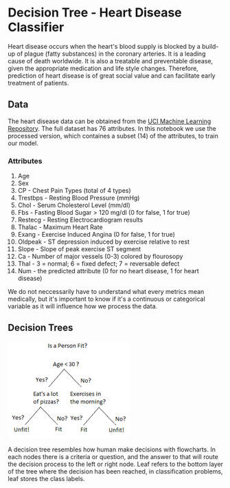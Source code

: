 # Decision Tree - Heart Disease Classifier

Heart disease occurs when the heart's blood supply is blocked by a build-up of plague (fatty substances) in the coronary arteries. It is a leading cause of death worldwide. It is also a treatable and preventable disease, given the appropriate medication and life style changes. Therefore, prediction of heart disease is of great social value and can facilitate early treatment of patients. 

## Data
The heart disease data can be obtained from the <a href="https://archive.ics.uci.edu/ml/datasets/heart+disease">UCI Machine Learning Repository</a>. The full dataset has 76 attributes. In this notebook we use the processed version, which containes a subset (14) of the attributes, to train our model. 

### Attributes
1. Age
2. Sex
3. CP - Chest Pain Types (total of 4 types)
4. Trestbps - Resting Blood Pressure (mmHg)
5. Chol - Serum Cholesterol Level (mm/dl)
6. Fbs - Fasting Blood Sugar > 120 mg/dl (0 for false, 1 for true)
7. Restecg - Resting Electrocardiogram results
8. Thalac - Maximum Heart Rate
9. Exang - Exercise Induced Angina (0 for false, 1 for true)
10. Oldpeak - ST depression induced by exercise relative to rest
11. Slope - Slope of peak exercise ST segment
12. Ca - Number of major vessels (0-3) colored by flourosopy
13. Thal - 3 = normal; 6 = fixed defect; 7 = reversable defect
14. Num - the predicted attribute (0 for no heart disease, 1 for heart disease)

We do not neccessarily have to understand what every metrics mean medically, but it's important to know if it's a continuous or categorical variable as it will influence how we process the data. 

## Decision Trees
![](https://github.com/RussH-code/DecisionTree-Heart-Disease-Classifier/blob/main/dt.png)

A decision tree resembles how human make decisions with flowcharts. In each nodes there is a criteria or question, and the answer to that will route the decision process to the left or right node. Leaf refers to the bottom layer of the tree where the decision has been reached, in classification problems, leaf stores the class labels.
